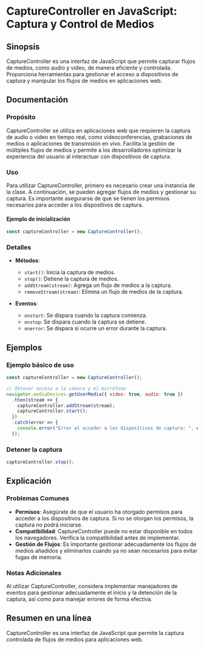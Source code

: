 <!--
Meta Description: # CaptureController en JavaScript: Captura y Control de Medios ## Sinopsis CaptureController es una interfaz de JavaScript que permite capturar flujos...
Meta Keywords: captura, capturecontroller, medios, los, para
-->

# CaptureController en JavaScript: Captura y Control de Medios

## Sinopsis
CaptureController es una interfaz de JavaScript que permite capturar flujos de medios, como audio y video, de manera eficiente y controlada. Proporciona herramientas para gestionar el acceso a dispositivos de captura y manipular los flujos de medios en aplicaciones web.

## Documentación
### Propósito
CaptureController se utiliza en aplicaciones web que requieren la captura de audio o video en tiempo real, como videoconferencias, grabaciones de medios o aplicaciones de transmisión en vivo. Facilita la gestión de múltiples flujos de medios y permite a los desarrolladores optimizar la experiencia del usuario al interactuar con dispositivos de captura.

### Uso
Para utilizar CaptureController, primero es necesario crear una instancia de la clase. A continuación, se pueden agregar flujos de medios y gestionar su captura. Es importante asegurarse de que se tienen los permisos necesarios para acceder a los dispositivos de captura.

#### Ejemplo de inicialización

```javascript
const captureController = new CaptureController();
```

### Detalles
- **Métodos**:
  - `start()`: Inicia la captura de medios.
  - `stop()`: Detiene la captura de medios.
  - `addStream(stream)`: Agrega un flujo de medios a la captura.
  - `removeStream(stream)`: Elimina un flujo de medios de la captura.

- **Eventos**:
  - `onstart`: Se dispara cuando la captura comienza.
  - `onstop`: Se dispara cuando la captura se detiene.
  - `onerror`: Se dispara si ocurre un error durante la captura.

## Ejemplos
### Ejemplo básico de uso

```javascript
const captureController = new CaptureController();

// Obtener acceso a la cámara y el micrófono
navigator.mediaDevices.getUserMedia({ video: true, audio: true })
  .then(stream => {
    captureController.addStream(stream);
    captureController.start();
  })
  .catch(error => {
    console.error("Error al acceder a los dispositivos de captura: ", error);
  });
```

### Detener la captura

```javascript
captureController.stop();
```

## Explicación
### Problemas Comunes
- **Permisos**: Asegúrate de que el usuario ha otorgado permisos para acceder a los dispositivos de captura. Si no se otorgan los permisos, la captura no podrá iniciarse.
- **Compatibilidad**: CaptureController puede no estar disponible en todos los navegadores. Verifica la compatibilidad antes de implementar.
- **Gestión de Flujos**: Es importante gestionar adecuadamente los flujos de medios añadidos y eliminarlos cuando ya no sean necesarios para evitar fugas de memoria.

### Notas Adicionales
Al utilizar CaptureController, considera implementar manejadores de eventos para gestionar adecuadamente el inicio y la detención de la captura, así como para manejar errores de forma efectiva.

## Resumen en una línea
CaptureController es una interfaz de JavaScript que permite la captura controlada de flujos de medios para aplicaciones web.